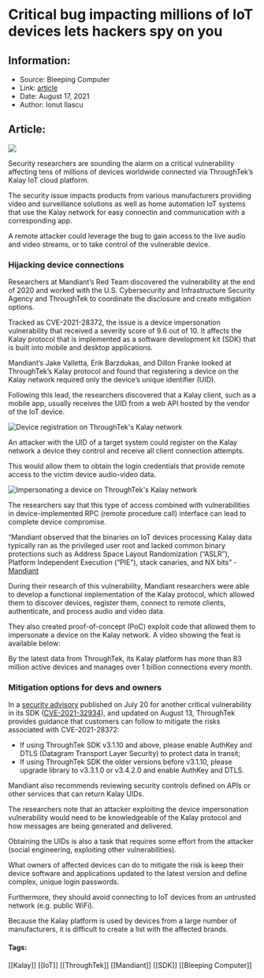 # Critical bug impacting millions of IoT devices lets hackers spy on you
### 

## Information:
+ Source: Bleeping Computer
+ Link: [article](https://www.bleepingcomputer.com/news/security/critical-bug-impacting-millions-of-iot-devices-lets-hackers-spy-on-you/)
+ Date: August 17, 2021
+ Author: Ionut Ilascu


## Article:
![](https://www.bleepstatic.com/content/hl-images/2021/08/17/Kalay01.jpg)


Security researchers are sounding the alarm on a critical vulnerability affecting tens of millions of devices worldwide connected via ThroughTek’s Kalay IoT cloud platform.


The security issue impacts products from various manufacturers providing video and surveillance solutions as well as home automation IoT systems that use the Kalay network for easy connectin and communication with a corresponding app.


A remote attacker could leverage the bug to gain access to the live audio and video streams, or to take control of the vulnerable device.


### Hijacking device connections


Researchers at Mandiant’s Red Team discovered the vulnerability at the end of 2020 and worked with the U.S. Cybersecurity and Infrastructure Security Agency and ThroughTek to coordinate the disclosure and create mitigation options.


Tracked as CVE-2021-28372, the issue is a device impersonation vulnerability that received a severity score of 9.6 out of 10. It affects the Kalay protocol that is implemented as a software development kit (SDK) that is built into mobile and desktop applications.


Mandiant’s Jake Valletta, Erik Barzdukas, and Dillon Franke looked at ThroughTek’s Kalay protocol and found that registering a device on the Kalay network required only the device’s unique identifier (UID).


Following this lead, the researchers discovered that a Kalay client, such as a mobile app, usually receives the UID from a web API hosted by the vendor of the IoT device.


![Device registration on ThroughTek's Kalay network](https://www.bleepstatic.com/images/news/u/1100723/2021/Vulnerabilities/KalayDeviceReg.gif)


An attacker with the UID of a target system could register on the Kalay network a device they control and receive all client connection attempts.


This would allow them to obtain the login credentials that provide remote access to the victim device audio-video data.


![Impersonating a device on ThroughTek's Kalay network](https://www.bleepstatic.com/images/news/u/1100723/2021/Vulnerabilities/KalayDeviceImpersonation.gif)


The researchers say that this type of access combined with vulnerabilities in device-implemented RPC (remote procedure call) interface can lead to complete device compromise.



“Mandiant observed that the binaries on IoT devices processing Kalay data typically ran as the privileged user root and lacked common binary protections such as Address Space Layout Randomization (“ASLR”), Platform Independent Execution (“PIE”), stack canaries, and NX bits” - [Mandiant](https://www.fireeye.com/blog/threat-research/2021/08/mandiant-discloses-critical-vulnerability-affecting-iot-devices.html)



During their research of this vulnerability, Mandiant researchers were able to develop a functional implementation of the Kalay protocol, which allowed them to discover devices, register them, connect to remote clients, authenticate, and process audio and video data.


They also created proof-of-concept (PoC) exploit code that allowed them to impersonate a device on the Kalay network. A video showing the feat is available below:



By the latest data from ThroughTek, its Kalay platform has more than 83 million active devices and manages over 1 billion connections every month.


### Mitigation options for devs and owners


In a [security advisory](https://www.throughtek.com/please-update-the-sdk-version-to-minimize-the-risk-of-sensitive-information-being-accessed-by-unauthorized-third-party/) published on July 20 for another critical vulnerability in its SDK ([CVE-2021-32934](https://us-cert.cisa.gov/ics/advisories/icsa-21-166-01)), and updated on August 13, ThroughTek provides guidance that customers can follow to mitigate the risks associated with CVE-2021-28372:


* If using ThroughTek SDK v3.1.10 and above, please enable AuthKey and DTLS (Datagram Transport Layer Security) to protect data in transit;
* If using ThroughTek SDK the older versions before v3.1.10, please upgrade library to v3.3.1.0 or v3.4.2.0 and enable AuthKey and DTLS.


Mandiant also recommends reviewing security controls defined on APIs or other services that can return Kalay UIDs.


The researchers note that an attacker exploiting the device impersonation vulnerability would need to be knowledgeable of the Kalay protocol and how messages are being generated and delivered.


Obtaining the UIDs is also a task that requires some effort from the attacker (social engineering, exploiting other vulnerabilities).


What owners of affected devices can do to mitigate the risk is keep their device software and applications updated to the latest version and define complex, unique login passwords.


Furthermore, they should avoid connecting to IoT devices from an untrusted network (e.g. public WiFi).


Because the Kalay platform is used by devices from a large number of manufacturers, it is difficult to create a list with the affected brands.




#### Tags:
[[Kalay]] [[IoT]] [[ThroughTek]] [[Mandiant]] [[SDK]] [[Bleeping Computer]]
